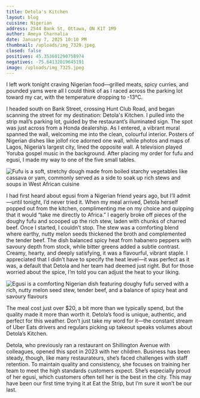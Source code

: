 ```yaml
---
title: Detola's Kitchen
layout: blog
cuisine: Nigerian
address: 2544 Bank St, Ottawa, ON K1T 1M9
author: Ameya Charnalia
date: January 7, 2025 10:10 PM
thumbnail: /uploads/img_7329.jpeg
closed: false
positives: 45.353601290758974
negatives: -75.64132019645191
image: /uploads/img_7325.jpeg
---
```

I left work tonight craving Nigerian food—grilled meats, spicy curries, and pounded yams were all I could think of as I raced across the parking lot toward my car, with the temperature dropping to -13°C.

I headed south on Bank Street, crossing Hunt Club Road, and began scanning the street for my destination: Detola's Kitchen. I pulled into the strip mall’s parking lot, guided by the restaurant’s illuminated sign. The spot was just across from a Honda dealership. As I entered, a vibrant mural spanned the wall, welcoming me into the clean, colourful interior. Posters of Nigerian dishes like jollof rice adorned one wall, while photos and maps of Lagos, Nigeria’s largest city, lined the opposite wall. A television played Yoruba gospel music in the background. After placing my order for fufu and egusi, I made my way to one of the five small tables.

![Fufu is a soft, stretchy dough made from boiled starchy vegetables like cassava or yam, commonly served as a side to soak up rich stews and soups in West African cuisine](/uploads/img_7328.jpeg "Detola's Kitchen fufu")

I had first heard about egusi from a Nigerian friend years ago, but I’ll admit—until tonight, I’d never tried it. When my meal arrived, Detola herself popped out from the kitchen, complimenting me on my choice and quipping that it would “take me directly to Africa.” I eagerly broke off pieces of the doughy fufu and scooped up the rich stew, laden with chunks of charred beef. Once I started, I couldn’t stop. The stew was a comforting blend where earthy, nutty melon seeds thickened the broth and complemented the tender beef. The dish balanced spicy heat from habanero peppers with savoury depth from stock, while bitter greens added a subtle contrast. Creamy, hearty, and deeply satisfying, it was a flavourful, vibrant staple. I appreciated that I didn’t have to specify the heat level—it was perfect as it was, a default that Detola and her team had deemed just right. But for those worried about the spice, I’m told you can adjust the heat to your liking.

![Egusi is a comforting Nigerian dish featuring doughy fufu served with a rich, nutty melon seed stew, tender beef, and a balance of spicy heat and savoury flavours](/uploads/img_7329.jpeg "Detola's Kitchen ajepako")

The meal cost just over $20, a bit more than we typically spend, but the quality made it more than worth it. Detola’s food is unique, authentic, and perfect for this weather. Don’t just take my word for it—the constant stream of Uber Eats drivers and regulars picking up takeout speaks volumes about Detola’s Kitchen.

Detola, who previously ran a restaurant on Shillington Avenue with colleagues, opened this spot in 2023 with her children. Business has been steady, though, like many restaurateurs, she’s faced challenges with staff retention. To maintain quality and consistency, she focuses on training her team to meet the high standards customers expect. She’s especially proud of her egusi, which customers often tell her is the best in the city. This may have been our first time trying it at Eat the Strip, but I’m sure it won’t be our last.